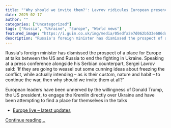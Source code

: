 ```yaml
---
title: "'Why should we invite them?': Lavrov ridicules European presence at Ukraine peace talks – video"
date: 2025-02-17
author: ""
categories: ["Uncategorized"]
tags: ["Russia", "Ukraine", "Europe", "World news"]
featured_image: "https://i.guim.co.uk/img/media/05edfa2e7d062b533e686dd2a7dedc124e875b4c/0_0_3000_1799/master/3000.jpg?width=140&quality=85&auto=format&fit=max&s=a0d3e944883756feacd0fa15b6c21b87"
description: "Russia's foreign minister has dismissed the prospect of a place for Europe at talks between the US and Russia to end the fighting in Ukraine. Speaking at a pres..."
---
```


Russia's foreign minister has dismissed the prospect of a place for Europe at talks between the US and Russia to end the fighting in Ukraine. Speaking at a press conference alongside his Serbian counterpart, Sergei Lavrov said: 'If they are going to weasel out some cunning ideas about freezing the conflict, while actually intending – as is their custom, nature and habit – to continue the war, then why should we invite them at all?'

European leaders have been unnerved by the willingness of Donald Trump, the US president, to engage the Kremlin directly over Ukraine and have been attempting to find a place for themselves in the talks

  * [Europe live – latest updates](https://www.theguardian.com/world/live/2025/feb/17/europe-live-european-leaders-paris-ukraine-future-peace-summit-us-russia-latest-updates-news)


[Continue reading...](https://www.theguardian.com/world/video/2025/feb/17/why-should-we-invite-them-lavrov-ridicules-european-presence-at-ukraine-peace-talks-video)
